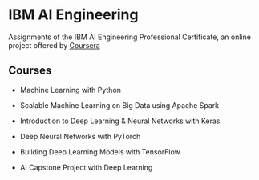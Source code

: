# IBM AI Engineering

Assignments of the IBM AI Engineering Professional Certificate, an online project offered by [Coursera](https://www.coursera.org/professional-certificates/ibm-data-science)

## Courses

* Machine Learning with Python

* Scalable Machine Learning on Big Data using Apache Spark

* Introduction to Deep Learning & Neural Networks with Keras

* Deep Neural Networks with PyTorch

* Building Deep Learning Models with TensorFlow

* AI Capstone Project with Deep Learning
